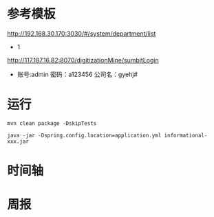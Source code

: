 # 参考模板
http://192.168.30.170:3030/#/system/department/list  
* 1

http://117.187.16.82:8070/digitizationMine/sumbitLogin 
* 账号:admin 密码：a123456 公司名：gyehj#

# 运行
```
mvn clean package -DskipTests

java -jar -Dspring.config.location=application.yml informational-xxx.jar
```


# 时间轴



# 周报










